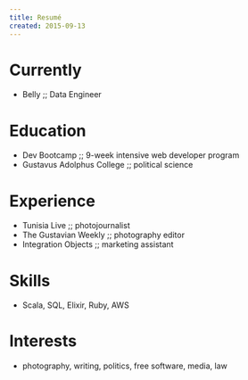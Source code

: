 ```yaml
---
title: Resumé
created: 2015-09-13
---
```


# Currently

- Belly ;; Data Engineer


# Education

- Dev Bootcamp ;; 9-week intensive web developer program
- Gustavus Adolphus College ;; political science


# Experience

- Tunisia Live ;; photojournalist
- The Gustavian Weekly ;; photography editor
- Integration Objects ;; marketing assistant


# Skills

- Scala, SQL, Elixir, Ruby, AWS


# Interests

- photography, writing, politics, free software, media, law

